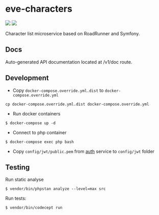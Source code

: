 # eve-characters
![](https://github.com/f1monkey/eve-characters/workflows/Tests/badge.svg) ![](https://img.shields.io/github/v/tag/f1monkey/eve-characters)

Character list microservice based on RoadRunner and Symfony.

## Docs

Auto-generated API documentation located at /v1/doc route.

## Development

* Copy `docker-compose.override.yml.dist` to `docker-compose.override.yml`
```
cp docker-compose.override.yml.dist docker-compose.override.yml
```
* Run docker containers
```
$ docker-compose up -d
```
* Connect to php container
```
$ docker-compose exec php bash
```
* Copy `config/jwt/public.pem` from [auth](https://github.com/f1monkey/auth) service to `config/jwt` folder
## Testing
Run static analyse
```
$ vendor/bin/phpstan analyze --level=max src
```

Run tests:
```
$ vendor/bin/codecept run
```
